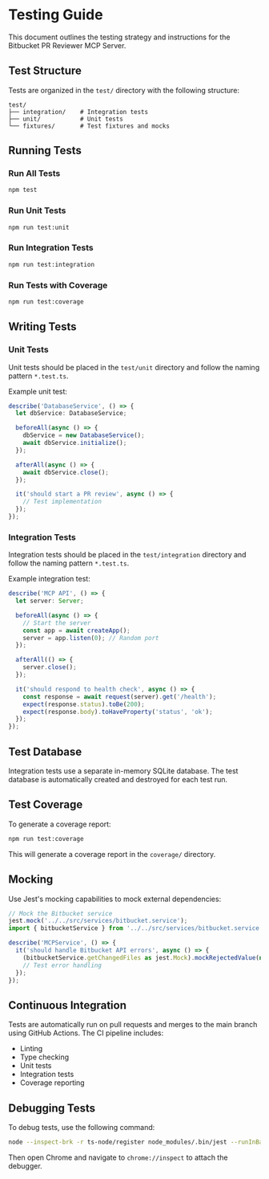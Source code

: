 # Testing Guide

This document outlines the testing strategy and instructions for the Bitbucket PR Reviewer MCP Server.

## Test Structure

Tests are organized in the `test/` directory with the following structure:

```
test/
├── integration/    # Integration tests
├── unit/           # Unit tests
└── fixtures/       # Test fixtures and mocks
```

## Running Tests

### Run All Tests

```bash
npm test
```

### Run Unit Tests

```bash
npm run test:unit
```

### Run Integration Tests

```bash
npm run test:integration
```

### Run Tests with Coverage

```bash
npm run test:coverage
```

## Writing Tests

### Unit Tests

Unit tests should be placed in the `test/unit` directory and follow the naming pattern `*.test.ts`.

Example unit test:

```typescript
describe('DatabaseService', () => {
  let dbService: DatabaseService;

  beforeAll(async () => {
    dbService = new DatabaseService();
    await dbService.initialize();
  });

  afterAll(async () => {
    await dbService.close();
  });

  it('should start a PR review', async () => {
    // Test implementation
  });
});
```

### Integration Tests

Integration tests should be placed in the `test/integration` directory and follow the naming pattern `*.test.ts`.

Example integration test:

```typescript
describe('MCP API', () => {
  let server: Server;

  beforeAll(async () => {
    // Start the server
    const app = await createApp();
    server = app.listen(0); // Random port
  });

  afterAll(() => {
    server.close();
  });

  it('should respond to health check', async () => {
    const response = await request(server).get('/health');
    expect(response.status).toBe(200);
    expect(response.body).toHaveProperty('status', 'ok');
  });
});
```

## Test Database

Integration tests use a separate in-memory SQLite database. The test database is automatically created and destroyed for each test run.

## Test Coverage

To generate a coverage report:

```bash
npm run test:coverage
```

This will generate a coverage report in the `coverage/` directory.

## Mocking

Use Jest's mocking capabilities to mock external dependencies:

```typescript
// Mock the Bitbucket service
jest.mock('../../src/services/bitbucket.service');
import { bitbucketService } from '../../src/services/bitbucket.service';

describe('MCPService', () => {
  it('should handle Bitbucket API errors', async () => {
    (bitbucketService.getChangedFiles as jest.Mock).mockRejectedValue(new Error('API Error'));
    // Test error handling
  });
});
```

## Continuous Integration

Tests are automatically run on pull requests and merges to the main branch using GitHub Actions. The CI pipeline includes:

- Linting
- Type checking
- Unit tests
- Integration tests
- Coverage reporting

## Debugging Tests

To debug tests, use the following command:

```bash
node --inspect-brk -r ts-node/register node_modules/.bin/jest --runInBand
```

Then open Chrome and navigate to `chrome://inspect` to attach the debugger.
